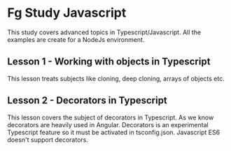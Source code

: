 # Fg Study Javascript

This study covers advanced topics in Typescript/Javascript. All the examples are create for a NodeJs environment.

## Lesson 1 - Working with objects in Typescript

This lesson treats subjects like cloning, deep cloning, arrays of objects etc.


## Lesson 2 - Decorators in Typescript

This lesson covers the subject of decorators in Typescript. As we know decorators are heavily used in Angular. Decorators is an
experimental Typescript feature so it must be activated in tsconfig.json. Javascript ES6 doesn't support decorators.